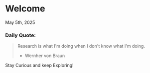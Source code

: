 # Welcome

May 5th, 2025

### Daily Quote:
> Research is what I'm doing when I don't know what I'm doing.
> 	- Wernher von Braun

Stay Curious and keep Exploring!
